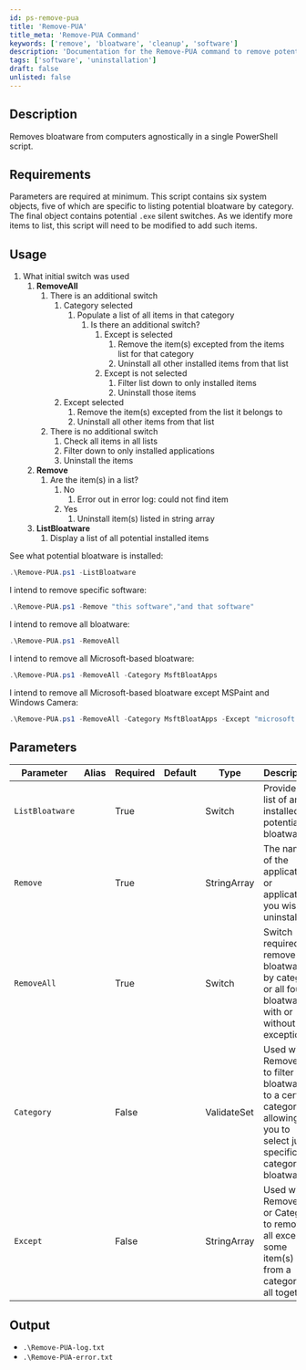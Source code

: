 ```yaml
---
id: ps-remove-pua
title: 'Remove-PUA'
title_meta: 'Remove-PUA Command'
keywords: ['remove', 'bloatware', 'cleanup', 'software']
description: 'Documentation for the Remove-PUA command to remove potentially unwanted applications (PUA) from computers.'
tags: ['software', 'uninstallation']
draft: false
unlisted: false
---
```


## Description
Removes bloatware from computers agnostically in a single PowerShell script.

## Requirements
Parameters are required at minimum. This script contains six system objects, five of which are specific to listing potential bloatware by category. The final object contains potential `.exe` silent switches. As we identify more items to list, this script will need to be modified to add such items.

## Usage
1. What initial switch was used
    1. **RemoveAll**
        1. There is an additional switch
            1. Category selected
                1. Populate a list of all items in that category
                    1. Is there an additional switch?
                        1. Except is selected
                            1. Remove the item(s) excepted from the items list for that category
                            2. Uninstall all other installed items from that list
                        2. Except is not selected
                            1. Filter list down to only installed items
                            2. Uninstall those items
            2. Except selected
                1. Remove the item(s) excepted from the list it belongs to
                2. Uninstall all other items from that list
        2. There is no additional switch
            1. Check all items in all lists
            2. Filter down to only installed applications
            3. Uninstall the items
    2. **Remove**
        1. Are the item(s) in a list?
            1. No
                1. Error out in error log: could not find item
            2. Yes
                1. Uninstall item(s) listed in string array
    3. **ListBloatware**
        1. Display a list of all potential installed items

See what potential bloatware is installed:
```powershell
.\Remove-PUA.ps1 -ListBloatware 
```
I intend to remove specific software:
```powershell
.\Remove-PUA.ps1 -Remove "this software","and that software" 
```
I intend to remove all bloatware:
```powershell
.\Remove-PUA.ps1 -RemoveAll
```
I intend to remove all Microsoft-based bloatware:
```powershell
.\Remove-PUA.ps1 -RemoveAll -Category MsftBloatApps
```
I intend to remove all Microsoft-based bloatware except MSPaint and Windows Camera:
```powershell
.\Remove-PUA.ps1 -RemoveAll -Category MsftBloatApps -Except "microsoft.mspaint","microsoft.windowscamera"
```

## Parameters
| Parameter         | Alias | Required  | Default   | Type        | Description                               |
| ----------------- | ----- | --------- | --------- | ----------- | ----------------------------------------- |
| `ListBloatware`   |       | True      |           | Switch      | Provides a list of any installed potential bloatware |
| `Remove`          |       | True      |           | StringArray | The name of the application or applications you wish to uninstall |
| `RemoveAll`       |       | True      |           | Switch      | Switch required to remove all bloatware by category or all found bloatware with or without exceptions |
| `Category`        |       | False     |           | ValidateSet | Used with RemoveAll to filter bloatware to a certain category, allowing you to select just a specific category of bloatware |
| `Except`          |       | False     |           | StringArray | Used with RemoveAll or Category to remove all except some item(s) from a category or all together |

## Output
- `.\Remove-PUA-log.txt`
- `.\Remove-PUA-error.txt`

